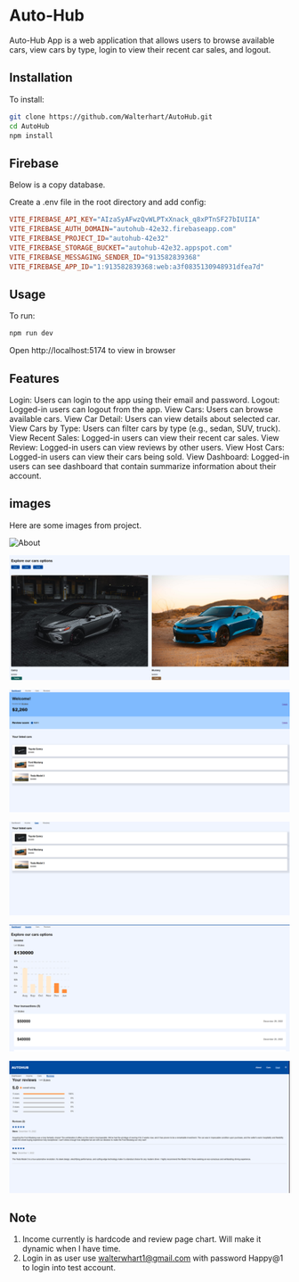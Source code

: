 # Auto-Hub

Auto-Hub App is a web application that allows users to browse available cars, view cars by type, login to view their recent car sales, and logout.

## Installation

To install:

```bash
git clone https://github.com/Walterhart/AutoHub.git
cd AutoHub
npm install
```

## Firebase

Below is a copy database.

Create a .env file in the root directory and add config:

```makefile
VITE_FIREBASE_API_KEY="AIzaSyAFwzQvWLPTxXnack_q8xPTnSF27bIUIIA"
VITE_FIREBASE_AUTH_DOMAIN="autohub-42e32.firebaseapp.com"
VITE_FIREBASE_PROJECT_ID="autohub-42e32"
VITE_FIREBASE_STORAGE_BUCKET="autohub-42e32.appspot.com"
VITE_FIREBASE_MESSAGING_SENDER_ID="913582839368"
VITE_FIREBASE_APP_ID="1:913582839368:web:a3f0835130948931dfea7d"
```

## Usage

To run:

```bash
npm run dev
```

Open http://localhost:5174 to view in browser

## Features

Login: Users can login to the app using their email and password.
Logout: Logged-in users can logout from the app.
View Cars: Users can browse available cars.
View Car Detail: Users can view details about selected car.
View Cars by Type: Users can filter cars by type (e.g., sedan, SUV, truck).
View Recent Sales: Logged-in users can view their recent car sales.
View Review: Logged-in users can view reviews by other users.
View Host Cars: Logged-in users can view their cars being sold.
View Dashboard: Logged-in users can see dashboard that contain summarize information about their account.

## images

Here are some images from project.

![About](./AutoHub/src/assets/about.png)

![Cars List](./AutoHub/src/assets/cars.png)

![Dashboard](./AutoHub/src/assets/Dashboard.png)

![Host Cars](./AutoHub/src/assets/host-cars.png)

![Host Income](./AutoHub/src/assets/income.png)

![Host Reviews ](./AutoHub/src/assets/review.png)

## Note

1. Income currently is hardcode and review page chart. Will make it dynamic when I have time.
2. Login in as user use walterwhart1@gmail.com with password Happy@1 to login into test account.
